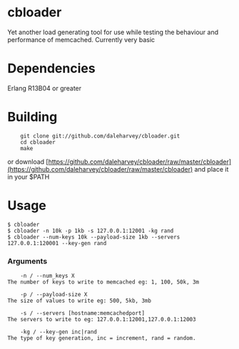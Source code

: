 cbloader
=======

Yet another load generating tool for use while testing the behaviour and performance of memcached. Currently very basic

Dependencies
============

Erlang R13B04 or greater

Building
========

        git clone git://github.com/daleharvey/cbloader.git
        cd cbloader
        make

or download [https://github.com/daleharvey/cbloader/raw/master/cbloader](https://github.com/daleharvey/cbloader/raw/master/cbloader) and place it in your $PATH

Usage
=====

    $ cbloader
    $ cbloader -n 10k -p 1kb -s 127.0.0.1:12001 -kg rand
    $ cbloader --num-keys 10k --payload-size 1kb --servers 127.0.0.1:120001 --key-gen rand

### Arguments

        -n / --num_keys X
    The number of keys to write to memcached eg: 1, 100, 50k, 3m

        -p / --payload-size X
    The size of values to write eg: 500, 5kb, 3mb

        -s / --servers [hostname:memcachedport]
    The servers to write to eg: 127.0.0.1:12001,127.0.0.1:12003

        -kg / --key-gen inc|rand
    The type of key generation, inc = increment, rand = random.
